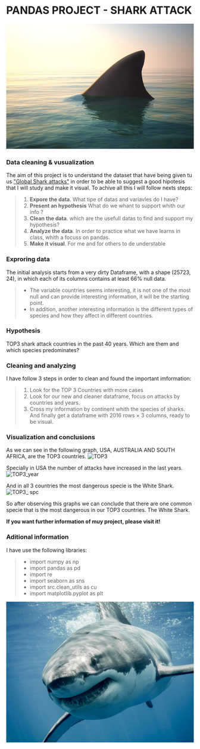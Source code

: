 # PANDAS PROJECT - SHARK ATTACK

![tiburon](images/tiburon.jpg)

### Data cleaning & vusualization

The aim of this project is to understand the dataset that have being given tu us ["Global Shark attacks"](https://www.kaggle.com/teajay/global-shark-attacks) in order to be able to suggest a good hipotesis that I will study and make it visual. To achive all this I will follow nexts steps:
>1. **Expore the data**. What tipe of datas and variavles do I have?
>2. **Present an hypothesis**  What do we whant to support whith our info ?
>3. **Clean the data**. which are the usefull datas to find and support my hypothesis?
>4. **Analyze the data**. In order to practice what we have learns in class, whith a focuss on pandas.
>5. **Make it visual**. For me and for others to de understable

### Exproring data
The initial analysis starts from a very dirty Dataframe, with a shape (25723, 24), in which each of its columns contains at least 66% null data.
>- The variable countries seems interesting, it is not one of the most null and can provide interesting information, it will be the starting point. 
>- In addition, another interesting information is the different types of species and how they affect in different countries.

### Hypothesis
TOP3 shark attack countries in the past 40 years. Which are them and which species predominates?

### Cleaning and analyzing
I have follow 3 steps in order to clean and found the important imformation:
>1. Look for the TOP 3 Countries with more cases
>2. Look for our new and cleaner dataframe, focus on attacks by countries and years.
>3. Cross my information by continent whith the species of sharks.
And finally get a dataframe with 2016 rows × 3 columns, ready to be visual.

### Visualization and conclusions

As we can see in the following graph, USA, AUSTRALIA AND SOUTH AFRICA, are the TOP3 countries.
![TOP3](https://github.com/Marina-Diez/Panda-Project-MARINA-D/blob/master/output/top_country.jpg)

Specially in USA the number of attacks have increased in the last years.
![TOP3_year](https://github.com/Marina-Diez/Panda-Project-MARINA-D/blob/master/output/top_country_years.jpg)

And in all 3 countries the most dangerous specie is the White Shark.
![TOP3_ spc](https://github.com/Marina-Diez/Panda-Project-MARINA-D/blob/master/output/top_country_species.jpg)

So after observing this graphs we can conclude that there are one common specie that is the most dangerous in our TOP3 countries. The White Shark.

**If you want further information of muy project, please visit it!**

### Aditional information

I have use the following libraries:
>- import numpy as np
>- import pandas as pd
>- import re
>- import seaborn as sns
>- import src.clean_utils as cu
>- import matplotlib.pyplot as plt

![tiburon2](images/tiburon-blanco.jpg)
